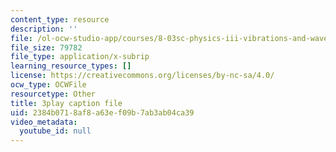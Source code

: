 ```yaml
---
content_type: resource
description: ''
file: /ol-ocw-studio-app/courses/8-03sc-physics-iii-vibrations-and-waves-fall-2016/2384b0718af8a63ef09b7ab3ab04ca39_FY6iXM9X5Fo.srt
file_size: 79782
file_type: application/x-subrip
learning_resource_types: []
license: https://creativecommons.org/licenses/by-nc-sa/4.0/
ocw_type: OCWFile
resourcetype: Other
title: 3play caption file
uid: 2384b071-8af8-a63e-f09b-7ab3ab04ca39
video_metadata:
  youtube_id: null
---
```

